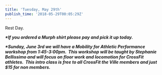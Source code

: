 ```yaml
---
title: 'Tuesday, May 29th'
publish_time: '2018-05-29T00:05:29Z'
---
```


Rest Day.

***\*If you ordered a Murph shirt please pay and pick it up today.***

***\*Sunday, June 3rd we will have a Mobility for Athletic Performance
workshop from 1:45-3:00pm.  This workshop will be taught by Stephanie
Bellissimo and will focus on floor work and locomotion for CrossFit
athletes.  This intro class is free to all CrossFit the Ville members
and just \$15 for non members.***
